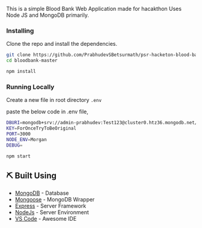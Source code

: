 

This is a simple Blood Bank Web Application made for hacakthon Uses Node JS and MongoDB primarily.


### Installing

Clone the repo and install the dependencies.

```bash
git clone https://github.com/PrabhudevSBetsurmath/psr-hacketon-blood-bank.git
cd bloodbank-master
```

```bash
npm install
```

### Running Locally

Create a new file in root directory `.env`

paste the below code in .env file,
```bash
DBURI=mongodb+srv://admin-prabhudev:Test123@cluster0.htz36.mongodb.net/user
KEY=ForOnceTryToBeOriginal
PORT=3000
NODE_ENV=Morgan
DEBUG=
```


```bash
npm start
```


## ⛏️ Built Using

- [MongoDB](https://www.mongodb.com/) - Database
- [Mongoose](https://mongoosejs.com/) - MongoDB Wrapper
- [Express](https://expressjs.com/) - Server Framework
- [NodeJs](https://nodejs.org/en/) - Server Environment
- [VS Code](https://code.visualstudio.com/) - Awesome IDE





